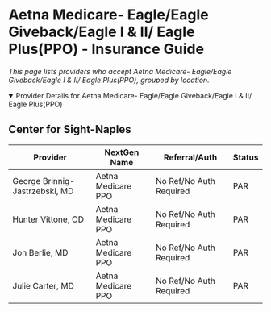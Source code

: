 # Aetna Medicare- Eagle/Eagle Giveback/Eagle I & II/ Eagle Plus(PPO) - Insurance Guide

*This page lists providers who accept Aetna Medicare- Eagle/Eagle Giveback/Eagle I & II/ Eagle Plus(PPO), grouped by location.*

<details open><summary>Provider Details for Aetna Medicare- Eagle/Eagle Giveback/Eagle I & II/ Eagle Plus(PPO)</summary>

## Center for Sight-Naples

| Provider | NextGen Name | Referral/Auth | Status |
|----------|-------------|--------------|--------|
| George Brinnig-Jastrzebski, MD | Aetna Medicare PPO | No Ref/No Auth Required | PAR |
| Hunter Vittone, OD | Aetna Medicare PPO | No Ref/No Auth Required | PAR |
| Jon Berlie, MD | Aetna Medicare PPO | No Ref/No Auth Required | PAR |
| Julie Carter, MD | Aetna Medicare PPO | No Ref/No Auth Required | PAR |

</details>

